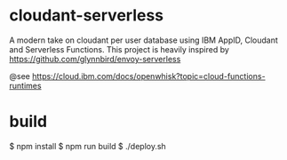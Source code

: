 # cloudant-serverless
A modern take on cloudant per user database using IBM AppID, Cloudant and Serverless Functions. This project is heavily inspired by https://github.com/glynnbird/envoy-serverless


@see https://cloud.ibm.com/docs/openwhisk?topic=cloud-functions-runtimes


# build
$ npm install
$ npm run build
$ ./deploy.sh

